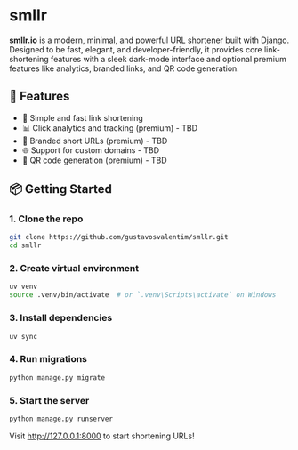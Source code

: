 # smllr

**smllr.io** is a modern, minimal, and powerful URL shortener built with Django. Designed to be fast, elegant, and developer-friendly, it provides core link-shortening features with a sleek dark-mode interface and optional premium features like analytics, branded links, and QR code generation.

## 🚀 Features

- 🔗 Simple and fast link shortening
- 📊 Click analytics and tracking (premium) - TBD
- 🧷 Branded short URLs (premium) - TBD
- 🌐 Support for custom domains - TBD
- 📱 QR code generation (premium) - TBD

## 📦 Getting Started

### 1. Clone the repo

```bash
git clone https://github.com/gustavosvalentim/smllr.git
cd smllr
```

### 2. Create virtual environment

```bash
uv venv
source .venv/bin/activate  # or `.venv\Scripts\activate` on Windows
```

### 3. Install dependencies

```bash
uv sync
```

### 4. Run migrations

```bash
python manage.py migrate
```

### 5. Start the server

```bash
python manage.py runserver
```

Visit http://127.0.0.1:8000 to start shortening URLs!

